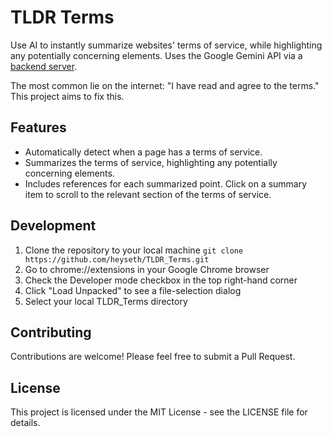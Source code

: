 # TLDR Terms
  
Use AI to instantly summarize websites' terms of service, while highlighting any potentially concerning elements. Uses the Google Gemini API via a [backend server](https://github.com/heyseth/TLDR_Terms_Server).

The most common lie on the internet: "I have read and agree to the terms." This project aims to fix this.
  
## Features

- Automatically detect when a page has a terms of service.
- Summarizes the terms of service, highlighting any potentially concerning elements.
- Includes references for each summarized point. Click on a summary item to scroll to the relevant section of the terms of service.

## Development

1. Clone the repository to your local machine `git clone https://github.com/heyseth/TLDR_Terms.git`
2. Go to chrome://extensions in your Google Chrome browser
3. Check the Developer mode checkbox in the top right-hand corner
4. Click "Load Unpacked" to see a file-selection dialog
5. Select your local TLDR_Terms directory

## Contributing
  
Contributions are welcome! Please feel free to submit a Pull Request.

## License

This project is licensed under the MIT License - see the LICENSE file for details.